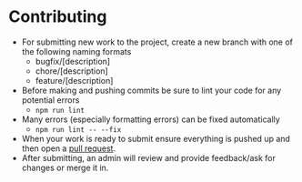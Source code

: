 # Contributing

- For submitting new work to the project, create a new branch with one of the following naming formats
  - bugfix/[description]
  - chore/[description]
  - feature/[description]
- Before making and pushing commits be sure to lint your code for any potential errors
  - `npm run lint`
- Many errors (especially formatting errors) can be fixed automatically
  - `npm run lint -- --fix`
- When your work is ready to submit ensure everything is pushed up and then open a [pull request](https://github.com/Open-SGF/portal-to-work-client/pulls).
- After submitting, an admin will review and provide feedback/ask for changes or merge it in.
